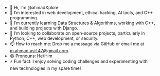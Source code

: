 - 👋 Hi, I’m @ahmadXplore
- 👀 I’m interested in web development, ethical hacking, AI tools, and C++ programming.
- 🌱 I’m currently learning Data Structures & Algorithms, working with C++, and building projects with Django.
- 💞️ I’m looking to collaborate on open-source projects, particularly in Python, C++, web development, or security.
- 📫 How to reach me: Drop me a message via GitHub or email me at m.ahmad.asif.47@gmail.com.
- 😄 Pronouns: He/Him
- ⚡ Fun fact: I enjoy solving coding challenges and experimenting with new technologies in my spare time!


<!---
ahmadXplore/ahmadXplore is a ✨ special ✨ repository because its `README.md` (this file) appears on your GitHub profile.
You can click the Preview link to take a look at your changes.
--->
